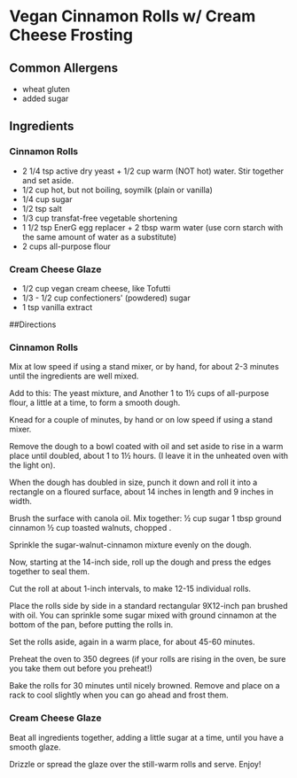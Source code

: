 # Vegan Cinnamon Rolls w/ Cream Cheese Frosting

## Common Allergens
* wheat gluten
* added sugar

## Ingredients

### Cinnamon Rolls
* 2 1/4 tsp active dry yeast + 1/2 cup warm (NOT hot) water. Stir together and set aside.
* 1/2 cup hot, but not boiling, soymilk (plain or vanilla)
* 1/4 cup sugar
* 1/2 tsp salt
* 1/3 cup transfat-free vegetable shortening
* 1 1/2 tsp EnerG egg replacer + 2 tbsp warm water (use corn starch with the same amount of water as a substitute)
* 2 cups all-purpose flour

### Cream Cheese Glaze
* 1/2 cup vegan cream cheese, like Tofutti
* 1/3 - 1/2 cup confectioners' (powdered) sugar
* 1 tsp vanilla extract

##Directions

### Cinnamon Rolls
Mix at low speed if using a stand mixer, or by hand, for about 2-3 minutes until the ingredients are well mixed.

Add to this: The yeast mixture, and Another 1 to 1½ cups of all-purpose flour, a little at a time, to form a smooth dough.

Knead for a couple of minutes, by hand or on low speed if using a stand mixer.

Remove the dough to a bowl coated with oil and set aside to rise in a warm place until doubled, about 1 to 1½ hours. (I leave it in the unheated oven with the light on).

When the dough has doubled in size, punch it down and roll it into a rectangle on a floured surface, about 14 inches in length and 9 inches in width.

Brush the surface with canola oil. Mix together: ½ cup sugar 1 tbsp ground cinnamon ½ cup toasted walnuts, chopped .

Sprinkle the sugar-walnut-cinnamon mixture evenly on the dough.

Now, starting at the 14-inch side, roll up the dough and press the edges together to seal them.

Cut the roll at about 1-inch intervals, to make 12-15 individual rolls.

Place the rolls side by side in a standard rectangular 9X12-inch pan brushed with oil. You can sprinkle some sugar mixed with ground cinnamon at the bottom of the pan, before putting the rolls in.

Set the rolls aside, again in a warm place, for about 45-60 minutes.

Preheat the oven to 350 degrees (if your rolls are rising in the oven, be sure you take them out before you preheat!)

Bake the rolls for 30 minutes until nicely browned. Remove and place on a rack to cool slightly when you can go ahead and frost them.

### Cream Cheese Glaze
Beat all ingredients together, adding a little sugar at a time, until you have a smooth glaze.

Drizzle or spread the glaze over the still-warm rolls and serve. Enjoy!
